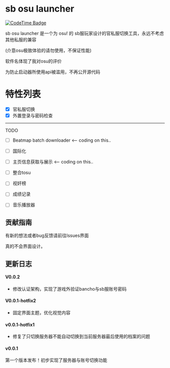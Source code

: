 # sb osu launcher

[![CodeTime Badge](https://img.shields.io/endpoint?style=for-the-badge&color=222&url=https%3A%2F%2Fapi.codetime.dev%2Fshield%3Fid%3D31981%26project%3Dsb-osu-launcher%26in=0)](https://codetime.dev)

sb osu launcher 是一个为 osu! 的 sb服玩家设计的官私服切换工具，永远不考虑其他私服的兼容

(介意osu极致体验的请勿使用，不保证性能)

软件名体现了我对osu的评价

为防止启动器所使用api被滥用，不再公开源代码

# 特性列表

- [x] 官私服切换
- [x] 外置登录与密码检查

---

TODO

- [ ] Beatmap batch downloader  <-- coding on this..
- [ ] 国际化
- [ ] 主页信息获取与展示   <-- coding on this..
- [ ] 整合tosu
- [ ] 视奸榜
- [ ] 成绩记录
- [ ] 音乐播放器


## 贡献指南

有新的想法或者bug反馈请前往Issues界面

真的不会界面设计。

## 更新日志

#### V0.0.2

- 修改认证架构，实现了游戏外验证bancho与sb服账号密码

#### V0.0.1-hotfix2

- 固定界面主题，优化视觉内容

#### v0.0.1-hotfix1

- 修复了只切换服务器不能自动切换到当前服务器最后使用的档案的问题

#### v0.0.1

第一个版本发布！初步实现了服务器与账号切换功能
